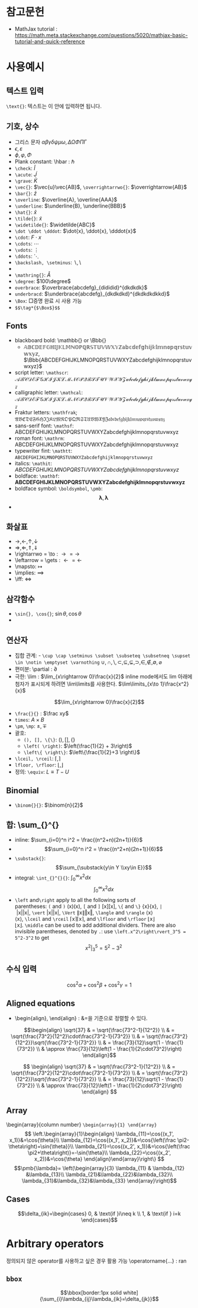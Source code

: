 # 참고문헌
- MathJax tutorial : https://math.meta.stackexchange.com/questions/5020/mathjax-basic-tutorial-and-quick-reference

# 사용예시 
## 텍스트 입력
`\text{}`: $\text{텍스트는 이 안에 입력하면 됩니다.}$

## 기호, 상수
- 그리스 문자 $\alpha\beta\gamma\delta\psi\mu\omega, \Delta\Omega\Phi\Pi\Gamma$
- $\epsilon,  \varepsilon$
- $\phi, \varphi, \Phi$
- Plank constant: \hbar : $\hbar$
- `\check`: $\check{I}$
- `\acute`: $\acute{J}$
- `\grave`: $\grave{K}$
- `\vec{}`: $\vec{u}\vec{AB}$, `\overrightarrwo{}`: $\overrightarrow{AB}$
- `\bar{}`: $\bar{z}$
- `\overline`: $\overline{A}, \overline{AAA}$
- `\underline`: $\underline{B}, \underline{BBB}$
- `\hat{}`: $\hat{x}$
- `\tilde{}`: $\tilde{x}$
- `\widetilde{}`: $\widetilde{ABC}$
- `\dot \ddot \dddot`: $\dot{x}, \ddot{x}, \dddot{x}$ 
- `\cdot`: $F\cdot x$
- `\cdots`: $\cdots$
- `\vdots`: $\vdots$
- `\ddots`: $\ddots$
- `\backslash, \setminus`: $\backslash, \setminus$
- 
- `\mathring{}`: $\mathring{A}$
- `\degree`: $100\degree$
- `overbrace`: $\overbrace{abcdefg}_{dididid}^{dkdkdk}$
- `underbracd`: $\underbrace{abcdefg}_{dkdkdkd}^{dkdkdkdkkd}$
- `\Box`: $\Box$증명 완료 시 사용 가능
- `$$\tag*{$\Box$}$$`
$$\tag*{$\Box$}$$
## Fonts
- blackboard bold: \mathbb{} or \Bbb{}
  - $\mathbb{ABCDEFGHIJKLMNOPQRSTUVWXYZabcdefghijklmnopqrstuvwxyz}$, $\Bbb{ABCDEFGHIJKLMNOPQRSTUVWXYZabcdefghijklmnopqrstuvwxyz}$
- script letter: `\mathscr`: $\mathscr{ABCDEFGHIJKLMNOPQRSTUVWXYZabcdefghijklmnopqrstuvwxyz}$
- calligraphic letter: `\mathcal`: $\mathcal{ABCDEFGHIJKLMNOPQRSTUVWXYZabcdefghijklmnopqrstuvwxyz}$
- Fraktur letters: `\mathfrak`; $\mathfrak{ABCDEFGHIJKLMNOPQRSTUVWXYZabcdefghijklmnopqrstuvwxyz}$
- sans-serif font: `\mathsf`: $\mathsf{ABCDEFGHIJKLMNOPQRSTUVWXYZabcdefghijklmnopqrstuvwxyz}$
- roman font: `\mathrm`: $\mathrm{ABCDEFGHIJKLMNOPQRSTUVWXYZabcdefghijklmnopqrstuvwxyz}$
- typewriter fint: `\mathtt`: $\mathtt{ABCDEFGHIJKLMNOPQRSTUVWXYZabcdefghijklmnopqrstuvwxyz}$
- italics: `\mathit`: $\mathit{ABCDEFGHIJKLMNOPQRSTUVWXYZabcdefghijklmnopqrstuvwxyz}$
- boldface: `\mathbf`: $\mathbf{ABCDEFGHIJKLMNOPQRSTUVWXYZabcdefghijklmnopqrstuvwxyz}$
- boldface symbol: `\boldsymbol`, `\pmb`:
$$\boldsymbol{\lambda}, \pmb{\lambda}$$
- 

## 화살표
- $\rightarrow, \leftarrow, \uparrow, \downarrow$
- $\Rightarrow, \Leftarrow, \Uparrow, \Downarrow$
- \rightarrwo = \to : $\rightarrow = \to$
- \leftarrow = \gets : $\leftarrow = \gets$
- \mapsto: $\mapsto$
- \implies: $\implies$
- \iff: $\iff$

## 삼각함수
- `\sin{}, \cos{}`; $\sin{\theta}, \cos{\theta}$
- 
## 연산자
- 집합 관계: - `\cup \cap \setminus \subset \subseteq \subsetneq \supset \in \notin \emptyset \varnothing` $\cup, \cap, \setminus, \subset, \subseteq, \subsetneq, \supset, \in, \notin, \emptyset, \varnothing$
- 편미분: \partial :  $\partial$
- 극한: 
  \lim : $\lim_{x\rightarrow 0}\frac{x}{2}$
  inline mode에서도 lim 아래에 첨자가 표시되게 하려면 \lim\limits를 사용한다. $\lim\limits_{x\to 1}\frac{x^2}{x}$

$$\lim_{x\rightarrow 0}\frac{x}{2}$$
- `\frac{}{}` :  $\frac xy$
- `times`: $A\times B$
- `\pm`, `\mp`: $\pm, \mp$
- 괄호:
  - `(), [], \{\}`: $(), [], \{\}$
  - `\left( \right)`: $\left(\frac{1}{2} + 3\right)$
  - `\left\{ \right\}`: $\left\{\frac{1}{2}+3 \right\}$
 - `\lceil, \rceil`: $\lceil, \rceil$
 - `lfloor, \rfloor`: $\lfloor, \rfloor$
- 정의: `\equiv`: $L\equiv T-U$
## Binomial
- `\binom{}{}`: $\binom{n}{2}$
## 합: \sum_{}^{} 
   - inline: $\sum_{i=0}^n i^2 = \frac{(n^2+n)(2n+1)}{6}$
   - $$\sum_{i=0}^n i^2 = \frac{(n^2+n)(2n+1)}{6}$$
   - `\substack{}`: $$\sum_{\substack{y\in Y \\xy\in E}}$$
- integral: `\int_{}^{}{}`: $\int_{0}^{\infty}{x^2dx}$
$$\int_{0}^{\infty}{x^2dx}$$
- `\left` and`\right` apply to all the following sorts of parentheses: `(` and `)` (x)(x), `[` and `]` [x][x], `\{` and `\}` {x}{x}, `|` |x||x|, `\vert` |x||x|, `\Vert` ∥x∥‖x‖, `\langle` and `\rangle` ⟨x⟩⟨x⟩, `\lceil` and `\rceil` ⌈x⌉⌈x⌉, and `\lfloor` and `\rfloor` ⌊x⌋⌊x⌋. `\middle` can be used to add additional dividers. There are also invisible parentheses, denoted by `.`: use `\left.x^2\right\rvert_3^5 = 5^2-3^2` to get
$$\left.x^2\right\rvert_3^5 = 5^2-3^2$$
## 수식 입력
$$\begin{equation}
\cos^2{\alpha}+\cos^2{\beta}+\cos^2{\gamma}=1
\tag{1.10}\end{equation}$$
## Aligned equations
- \begin{align}, \end{align} : &=을 기준으로 정렬할 수 있다.
```math
\begin{align}
\sqrt{37} & = \sqrt{\frac{73^2-1}{12^2}} \\
 & = \sqrt{\frac{73^2}{12^2}\cdot\frac{73^2-1}{73^2}} \\ 
 & = \sqrt{\frac{73^2}{12^2}}\sqrt{\frac{73^2-1}{73^2}} \\
 & = \frac{73}{12}\sqrt{1 - \frac{1}{73^2}} \\ 
 & \approx \frac{73}{12}\left(1 - \frac{1}{2\cdot73^2}\right)
\end{align}
```
$$
\begin{align}
\sqrt{37} & = \sqrt{\frac{73^2-1}{12^2}} \\
 & = \sqrt{\frac{73^2}{12^2}\cdot\frac{73^2-1}{73^2}} \\ 
 & = \sqrt{\frac{73^2}{12^2}}\sqrt{\frac{73^2-1}{73^2}} \\
 & = \frac{73}{12}\sqrt{1 - \frac{1}{73^2}} \\ 
 & \approx \frac{73}{12}\left(1 - \frac{1}{2\cdot73^2}\right)
\end{align}
$$

## Array
\begin{array}{column number}
`\begin{array}{1} \end{array}`
$$
 \left.\begin{array}{1}\begin{align}
 \lambda_{11}=\cos{(x_1', x_1)}&=\cos{\theta}\\
 \lambda_{12}=\cos{(x_1', x_2)}&=\cos{\left(\frac \pi2-\theta\right)=\sin{\theta}}\\
 \lambda_{21}=\cos{(x_2', x_1)}&=\cos{\left(\frac \pi2+\theta\right)}=-\sin{\theta}\\
 \lambda_{22}=\cos{(x_2', x_2)}&=\cos{\theta}
 \end{align}\end{array}\right\}
 $$
 $$\pmb{\lambda}=
 \left(\begin{array}{3}
 \lambda_{11} & \lambda_{12} &\lambda_{13}\\
 \lambda_{21}&\lambda_{22}&\lambda_{32}\\
 \lambda_{31}&\lambda_{32}&\lambda_{33}
 \end{array}\right)$$
## Cases
  $$\delta_{ik}=\begin{cases}
   0, & \text{if }i\neq k \\
   1, & \text{if } i=k
   \end{cases}$$
# Arbitrary operators
정의되지 않은 operator를 사용하고 싶은 경우 활용 가능
\operatorname{...} : $\operatorname{ran}$

## `bbox`
 $$\bbox[border:1px solid white]{\sum_{i}\lambda_{ij}\lambda_{ik}=\delta_{jk}}$$
 